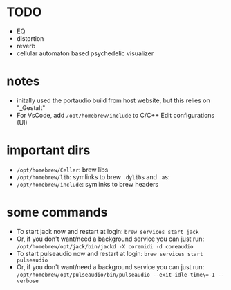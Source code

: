 # TODO 
- EQ
- distortion
- reverb
- cellular automaton based psychedelic visualizer 


# notes
- initally used the portaudio build from host website, but this relies on  "_Gestalt"
- For VsCode, add `/opt/homebrew/include` to C/C++ Edit configurations (UI)

# important dirs
- `/opt/homebrew/Cellar`: brew libs
- `/opt/homebrew/lib`: symlinks to brew `.dylib`s and `.a`s: 
- `/opt/homebrew/include`: symlinks to brew headers

# some commands
- To start jack now and restart at login:
  `brew services start jack`
- Or, if you don't want/need a background service you can just run:
  `/opt/homebrew/opt/jack/bin/jackd -X coremidi -d coreaudio`
- To start pulseaudio now and restart at login:
  `brew services start pulseaudio`
- Or, if you don't want/need a background service you can just run:
  `/opt/homebrew/opt/pulseaudio/bin/pulseaudio --exit-idle-time\=-1 --verbose`